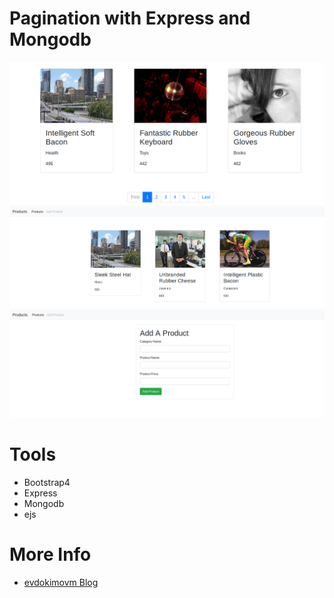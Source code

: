 # Pagination with Express and Mongodb

![Alt text](nodejs-mongodb-pagination2.png)
![Alt text](nodejs-mongodb-pagination2-2.png)
![Alt text](nodejs-mongodb-pagination2-3.png)

# Tools
- Bootstrap4
- Express
- Mongodb
- ejs

# More Info
- [evdokimovm Blog](https://evdokimovm.github.io/javascript/nodejs/mongodb/pagination/expressjs/ejs/bootstrap/2017/08/20/create-pagination-with-nodejs-mongodb-express-and-ejs-step-by-step-from-scratch.html)

